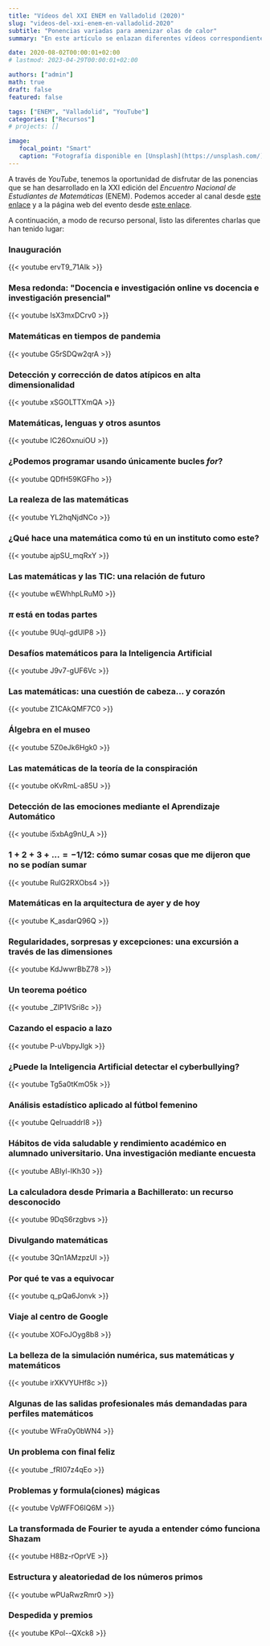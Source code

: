 ```yaml
---
title: "Vídeos del XXI ENEM en Valladolid (2020)"
slug: "videos-del-xxi-enem-en-valladolid-2020"
subtitle: "Ponencias variadas para amenizar olas de calor"
summary: "En este artículo se enlazan diferentes vídeos correspondientes a las ponencias de este año del Encuentro Nacional de Estudiantes de Matemáticas celebrado en Valladolid."

date: 2020-08-02T00:00:01+02:00
# lastmod: 2023-04-29T00:00:01+02:00

authors: ["admin"]
math: true
draft: false
featured: false

tags: ["ENEM", "Valladolid", "YouTube"]
categories: ["Recursos"]
# projects: []

image:
   focal_point: "Smart"
   caption: "Fotografía disponible en [Unsplash](https://unsplash.com/)."
---
```


A través de *YouTube*, tenemos la oportunidad de disfrutar de las ponencias que se han desarrollado en la XXI edición del *Encuentro Nacional de Estudiantes de Matemáticas* (ENEM). Podemos acceder al canal desde [este enlace](https://www.youtube.com/c/asociacionanem/playlists) y a la página web del evento desde [este enlace](http://enem.anem.es/).

A continuación, a modo de recurso personal, listo las diferentes charlas que han tenido lugar:

### Inauguración

{{< youtube ervT9_71AIk >}}

### Mesa redonda: "Docencia e investigación online vs docencia e investigación presencial"

{{< youtube IsX3mxDCrv0 >}}

### Matemáticas en tiempos de pandemia

{{< youtube G5rSDQw2qrA >}}

### Detección y corrección de datos atípicos en alta dimensionalidad

{{< youtube xSGOLTTXmQA >}}

### Matemáticas, lenguas y otros asuntos

{{< youtube IC26OxnuiOU >}}

### ¿Podemos programar usando únicamente bucles *for*?

{{< youtube QDfH59KGFho >}}

### La realeza de las matemáticas

{{< youtube YL2hqNjdNCo >}}

### ¿Qué hace una matemática como tú en un instituto como este?

{{< youtube ajpSU_mqRxY >}}

### Las matemáticas y las TIC: una relación de futuro

{{< youtube wEWhhpLRuM0 >}}

### $\pi$ está en todas partes

{{< youtube 9UqI-gdUlP8 >}}

### Desafíos matemáticos para la Inteligencia Artificial

{{< youtube J9v7-gUF6Vc >}}

### Las matemáticas: una cuestión de cabeza... y corazón

{{< youtube Z1CAkQMF7C0 >}}

### Álgebra en el museo

{{< youtube 5Z0eJk6Hgk0 >}}

### Las matemáticas de la teoría de la conspiración

{{< youtube oKvRmL-a85U >}}

### Detección de las emociones mediante el Aprendizaje Automático

{{< youtube i5xbAg9nU_A >}}

### $1 + 2 + 3 + \ldots = -1 / 12$: cómo sumar cosas que me dijeron que no se podían sumar

{{< youtube RulG2RXObs4 >}}

### Matemáticas en la arquitectura de ayer y de hoy

{{< youtube K_asdarQ96Q >}}

### Regularidades, sorpresas y excepciones: una excursión a través de las dimensiones

{{< youtube KdJwwrBbZ78 >}}

### Un teorema poético

{{< youtube _ZlP1VSri8c >}}

### Cazando el espacio a lazo

{{< youtube P-uVbpyJlgk >}}

### ¿Puede la Inteligencia Artificial detectar el cyberbullying?

{{< youtube Tg5a0tKmO5k >}}

### Análisis estadístico aplicado al fútbol femenino

{{< youtube QelruaddrI8 >}}

### Hábitos de vida saludable y rendimiento académico en alumnado universitario. Una investigación mediante encuesta

{{< youtube ABIyl-IKh30 >}}

### La calculadora desde Primaria a Bachillerato: un recurso desconocido

{{< youtube 9DqS6rzgbvs >}}

### Divulgando matemáticas

{{< youtube 3Qn1AMzpzUI >}}

### Por qué te vas a equivocar

{{< youtube q_pQa6Jonvk >}}

### Viaje al centro de Google

{{< youtube XOFoJOyg8b8 >}}

### La belleza de la simulación numérica, sus matemáticas y matemáticos

{{< youtube irXKVYUHf8c >}}

### Algunas de las salidas profesionales más demandadas para perfiles matemáticos

{{< youtube WFra0y0bWN4 >}}

### Un problema con final feliz

{{< youtube _fRI07z4qEo >}}

### Problemas y formula(ciones) mágicas

{{< youtube VpWFFO6IQ6M >}}

### La transformada de Fourier te ayuda a entender cómo funciona Shazam

{{< youtube H8Bz-rOprVE >}}

### Estructura y aleatoriedad de los números primos

{{< youtube wPUaRwzRmr0 >}}

### Despedida y premios

{{< youtube KPol--QXck8 >}}
